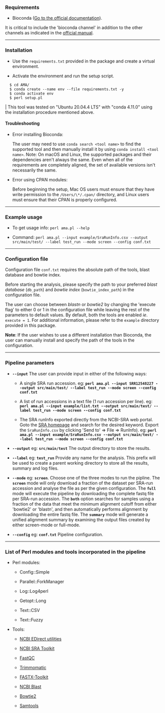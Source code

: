### Requirements

-   Bioconda ([Go to the official documentation](https://bioconda.github.io/user/install.html "Getting Started - Bioconda documentation")).

It is critical to include the 'bioconda channel' in addition to the other channels as indicated in the [official manual](https://bioconda.github.io/user/install.html#set-up-channels "Bioconda documentation - Set up channels").

------------------------------------------------------------------------

### Installation

-   Use the `requirements.txt` provided in the package and create a virtual environment.

-   Activate the environment and run the setup script.

```{r}
  $ cd AMA/
  $ conda create --name env --file requirements.txt -y
  $ conda activate env
  $ perl setup.pl
```

| This tool was tested on "Ubuntu 20.04.4 LTS" with "conda 4.11.0" using the installation procedure mentioned above.

#### Troubleshooting

-   Error installing Bioconda:

    The user may need to use `conda search <tool name>` to find the supported tool and then manually install it by using `conda install <tool name>`. Note: On macOS and Linux, the supported packages and their dependencies aren't always the same. Even when all of the requirements are completely aligned, the set of available versions isn't necessarily the same.

-   Error using CPAN modules:

    Before beginning the setup, Mac OS users must ensure that they have write permission to the `/Users/\*/.cpan/` directory, and Linux users must ensure that their CPAN is properly configured.

------------------------------------------------------------------------

### Example usage

-   To get usage info: `perl ama.pl --help`

-   Command: `perl ama.pl --input example/SraRunInfo.csv --output src/main/test/ --label test_run --mode screen --config conf.txt`

------------------------------------------------------------------------

### Configuration file

Configuration file `conf.txt` requires the absolute path of the tools, blast database and bowtie index.

Before starting the analysis, please specify the path to your preferred *blast database* (`db_path`) and *bowtie index* (`bowtie_index_path`) in the configuration file.

The user can choose between *blastn* or *bowtie2* by changing the 'execute flag' to either 0 or 1 in the configuration file while leaving the rest of the parameters to default values. By default, both the tools are enabled *ie*. `execute = 1`. For additional information, please refer to the `example` directory provided in this package.

**Note**: If the user wishes to use a different installation than Bioconda, the user can manually install and specify the path of the tools in the configuration.

------------------------------------------------------------------------

### Pipeline parameters

-   **`--input`** The user can provide input in either of the following ways:

    -   A single SRA run accession. eg: **`perl ama.pl --input SRR12548227 --output src/main/test/ --label test_run --mode screen --config conf.txt`**

    -   A list of run accessions in a text file (1 run accession per line). eg: **`perl ama.pl --input example/list.txt --output src/main/test/ --label test_run --mode screen --config conf.txt`**

    -   The SRA runInfo exported directly from the NCBI-SRA web portal. Goto the [SRA homepage](https://www.ncbi.nlm.nih.gov/sra "Home - NCBI - SRA") and search for the desired keyword. Export the `SraRunInfo.csv` by clicking 'Send to' =\> File =\> RunInfo). eg: **`perl ama.pl --input example/SraRunInfo.csv --output src/main/test/ --label test_run --mode screen --config conf.txt`**

-   **`--output`** eg: **`src/main/test`** The output directory to store the results.

-   **`--label`** eg: **`test_run`** Provide any name for the analysis. This prefix will be used to create a parent working directory to store all the results, summary and log files.

-   **`--mode`** eg: **`screen`**. Choose one of the three modes to run the pipline. The **`screen`** mode will only download a fraction of the dataset per SRA-run accession and analyse the file as per the given configuration. The **`full`** mode will execute the pipeline by downloading the complete fastq file per SRA-run accession. The **`both`** option searches for samples using a fraction of the data that meet the minimum alignment cutoff from either 'bowtie2' or 'blastn', and then automatically performs alignment by downloading the entire fastq file. The **`summary`** mode will generate a unified alignment summary by examining the output files created by either screen-mode or full-mode.

-   **`--config`** eg: **`conf.txt`** Pipeline configuration.

------------------------------------------------------------------------

### List of Perl modules and tools incorporated in the pipeline

-   Perl modules:

    -   Config::Simple

    -   Parallel::ForkManager

    -   Log::Log4perl

    -   Getopt::Long

    -   Text::CSV

    -   Text::Fuzzy

-   Tools:

    -   [NCBI EDirect utilities](https://www.ncbi.nlm.nih.gov/books/NBK179288/)

    -   [NCBI SRA Toolkit](https://www.ncbi.nlm.nih.gov/home/tools/)

    -   [FastQC](https://www.bioinformatics.babraham.ac.uk/projects/download.html#fastqc)

    -   [Trimmomatic](http://www.usadellab.org/cms/?page=trimmomatic)

    -   [FASTX-Toolkit](http://hannonlab.cshl.edu/fastx_toolkit/)

    -   [NCBI Blast](https://blast.ncbi.nlm.nih.gov/Blast.cgi?PAGE_TYPE=BlastDocs&DOC_TYPE=Download)

    -   [Bowtie2](http://bowtie-bio.sourceforge.net/bowtie2/index.shtml)

    -   [Samtools](http://www.htslib.org/download/)



